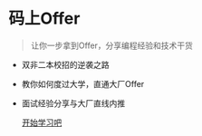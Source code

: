 # 码上Offer

> 让你一步拿到Offer，分享编程经验和技术干货

- 双非二本校招的逆袭之路

- 教你如何度过大学，直通大厂Offer

- 面试经验分享与大厂直线内推

  [开始学习吧](#docsify)

